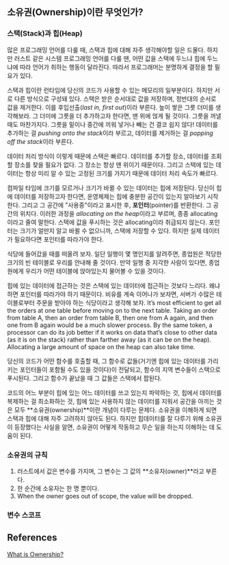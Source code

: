 ## 소유권(Ownership)이란 무엇인가?

### 스택(Stack)과 힙(Heap)

많은 프로그래밍 언어를 다룰 때, 스택과 힙에 대해 자주 생각해야할 일은 드물다. 하지만 러스트 같은 시스템 프로그래밍 언어를 다룰 땐, 어떤 값을 스택에 두느냐 힙에 두느냐에 따라 언어가 취하는 행동이 달라진다. 따라서 프로그래머는 분명하게 결정을 할 필요가 있다.

스택과 힙이란 런타임에 당신의 코드가 사용할 수 있는 메모리의 일부분이다. 하지만 서로 다른 방식으로 구성돼 있다. 스택은 받은 순서대로 값을 저장하며, 정반대의 순서로 값을 제거한다. 이를 후입선출(*last in, first out*)이라 부른다. 높이 쌓은 그릇 더미를 생각해보라. 그 더미에 그릇을 더 추가하고자 한다면, 맨 위에 얹게 될 것이다. 그릇을 꺼낼 때도 마찬가지다. 그릇을 밑이나 중간에 끼워 넣거나 빼는 건 결코 쉽지 않다! 데이터를 추가하는 걸 *pushing onto the stack*이라 부르고, 데이터를 제거하는 걸 *popping off the stack*이라 부른다.

데이터 처리 방식이 이렇게 때문에 스택은 빠르다. 데이터를 추가할 장소, 데이터를 조회할 장소를 찾을 필요가 없다. 그 장소는 항상 맨 위이기 때문이다. 그리고 스택에 있는 데이터는 항상 미리 알 수 있는 고정된 크기를 가지기 때문에 데이터 처리 속도가 빠르다.

컴파일 타임에 크기를 모르거나 크기가 바뀔 수 있는 데이터는 힙에 저장된다. 당신이 힙에 데이터를 저장하고자 한다면, 운영체제는 힙에 충분한 공간이 있는지 알아보기 시작한다. 그리고 그 공간에 "사용중"이라고 표시한 후, **포인터**(pointer)를 반환한다. 그 공간의 위치다. 이러한 과정을 *allocating on the heap*이라고 부르며, 종종 allocating이라고 줄여 말한다. 스택에 값을 푸시하는 것은 allocating이라 취급되지 않는다. 포인터는 크기가 얼만지 알고 바뀔 수 없으니까, 스택에 저장할 수 있다. 하지만 실제 데이터가 필요하다면 포인터를 따라가야 한다.

식당에 들어갔을 때를 떠올려 보자. 일단 일행이 몇 명인지를 알려주면, 종업원은 적당한 크기의 빈 테이블로 우리를 안내해 줄 것이다. 만약 일행 중 지각한 사람이 있다면, 종업원에게 우리가 어떤 테이블에 앉아있는지 물어볼 수 있을 것이다.

힙에 있는 데이터에 접근하는 것은 스택에 있는 데이터에 접근하는 것보다 느리다. 왜냐하면 포인터를 따라가야 하기 때문이다. 비유를 계속 이어나가 보자면,  서버가 수많은 테이블로부터 주문을 받아야 하는 식당이라고 생각해 보자. It’s most efficient to get all the orders at one table before moving on to the next table. Taking an order from table A, then an order from table B, then one from A again, and then one from B again would be a much slower process. By the same token, a processor can do its job better if it works on data that’s close to other data (as it is on the stack) rather than farther away (as it can be on the heap). Allocating a large amount of space on the heap can also take time.

당신의 코드가 어떤 함수를 호출할 때, 그 함수로 값들(거기엔 힙에 있는 데이터를 가리키는 포인터들이 포함될 수도 있을 것이다)이 전달되고, 함수의 지역 변수들이 스택으로 푸시된다. 그리고 함수가 끝났을 때 그 값들은 스택에서 팝된다.

코드의 어느 부분이 힙에 있는 어느 데이터를 쓰고 있는지 파악하는 것, 힙에서 데이터를 복제하는 걸 최소화하는 것, 힙에 있는 사용하지 않는 데이터를 지워서 공간을 아끼는 것은 모두 **소유권(ownership)**이란 개념이 다루는 문제다. 소유권을 이해하게 되면 스택과 힙에 대해 자주 고려하지 않아도 된다. 하지만 힙데이터를 잘 다루기 위해 소유권이 등장했다는 사실을 알면, 소유권이 어떻게 작동하고 무슨 일을 하는지 이해하는 데 도움이 된다.

### 소유권의 규칙

1. 러스트에서 값은 변수를 가지며, 그 변수는 그 값의 **소유자(owner)**라고 부른다.
2. 한 순간에 소유자는 한 명 뿐이다.
3. When the owner goes out of scope, the value will be dropped.

### 변수 스코프







## References

[What is Ownership?](https://doc.rust-lang.org/stable/book/second-edition/ch04-01-what-is-ownership.html)